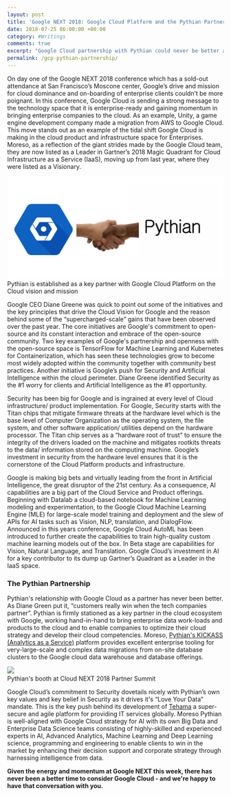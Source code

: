 ```yaml
---
layout: post
title: 'Google NEXT 2018: Google Cloud Platform and the Pythian Partnership'
date: 2018-07-25 06:00:00 +00:00
category: #Writings
comments: true
excerpt: "Google Cloud partnership with Pythian could never be better at this time. As Diana Green put it, \"customers really win when the tech companies partner\". Pythian is firmly stationed as a key partner in the cloud ecosystem with Google, working hand-in-hand to bring enterprise data work-loads and products to the cloud and to enable companies to optimize their cloud strategy and develop their cloud competencies."
permalink: /gcp-pythian-partnership/
---
```


On day one of the Google NEXT 2018 conference which has a sold-out attendance at San Francisco’s Moscone center, Google’s drive and mission for cloud dominance and on-boarding of enterprise clients couldn’t be more poignant. In this conference, Google Cloud is sending a strong message to the technology space that it is enterprise-ready and gaining momentum in bringing enterprise companies to the cloud. As an example, Unity, a game engine development company made a migration from AWS to Google Cloud. This move stands out as an example of the tidal shift Google Cloud is making in the cloud product and infrastructure space for Enterprises. Moreso, as a reflection of the giant strides made by the Google Cloud team, they are now listed as a Leader in Gartner’s 2018 Magic Quadrant for Cloud Infrastructure as a Service (IaaS), moving up from last year, where they were listed as a Visionary.

<div class="imgcap">
<img src="../assets/pythian_gcp/pythian_googlecloud.png">
<div class="thecap">Pythian is established as a key partner with Google Cloud Platform on the Cloud vision and mission</div>
</div>

Google CEO Diane Greene was quick to point out some of the initiatives and the key principles that drive the Cloud Vision for Google and the reason behind some of the “supercharged-scale” gains that have been observed over the past year. The core initiatives are Google's commitment to open-source and its constant interaction and embrace of the open-source community. Two key examples of Google's partnership and openness with the open-source space is TensorFlow for Machine Learning and Kubernetes for Containerization, which has seen these technologies grow to become most widely adopted within the community together with community best practices. Another initiative is Google’s push for Security and Artificial Intelligence within the cloud perimeter. Diane Greene identified Security as the #1 worry for clients and Artificial Intelligence as the #1 opportunity.

Security has been big for Google and is ingrained at every level of Cloud infrastructure/ product implementation. For Google, Security starts with the Titan chips that mitigate firmware threats at the hardware level which is the base level of Computer Organization as the operating system, the file system, and other software application/ utilities depend on the hardware processor. The Titan chip serves as a “hardware root of trust” to ensure the integrity of the drivers loaded on the machine and mitigates rootkits threats to the data/ information stored on the computing machine. Google’s investment in security from the hardware level ensures that it is the cornerstone of the Cloud Platform products and infrastructure.

Google is making big bets and virtually leading from the front in Artificial Intelligence, the great disruptor of the 21st century. As a consequence, AI capabilities are a big part of the Cloud Service and Product offerings. Beginning with Datalab a cloud-based notebook for Machine Learning modeling and experimentation, to the Google Cloud Machine Learning Engine (MLE) for large-scale model training and deployment and the slew of APIs for AI tasks such as Vision, NLP, translation, and DialogFlow. Announced in this years conference, Google Cloud AutoML has been introduced to further create the capabilities to train high-quality custom machine learning models out of the box. In Beta stage are capabilities for Vision, Natural Language, and Translation. Google Cloud’s investment in AI for a key contributor to its dump up Gartner’s Quadrant as a Leader in the IaaS space.

### The Pythian Partnership
Pythian's relationship with Google Cloud as a partner has never been better. As Diane Green put it, “customers really win when the tech companies partner”. Pythian is firmly stationed as a key partner in the cloud ecosystem with Google, working hand-in-hand to bring enterprise data work-loads and products to the cloud and to enable companies to optimize their cloud strategy and develop their cloud competencies. Moreso, <a href="https://pythian.com/analytics-as-a-service/" target="_blank" rel="noopener">Pythian's KICKASS (Analytics as a Service)</a> platform provides excellent enterprise tooling for very-large-scale and complex data migrations from on-site database clusters to the Google cloud data warehouse and database offerings.

<div class="imgcap">
<img src="../assets/pythian_gcp/pythian_booth.png">
<div class="thecap">Pythian's booth at Cloud NEXT 2018 Partner Summit</div>
</div>

<!--img src="../assets/pythian_gcp/pythian_booth.jpeg" style="transform:rotate(270deg);"-->

Google Cloud’s commitment to Security dovetails nicely with Pythian’s own key values and key belief in Security as it drives it's “Love Your Data” mandate. This is the key push behind its development of <a href="https://tehama.io/" target="_blank" rel="noopener">Tehama</a> a super-secure and agile platform for providing IT services globally. Moreso Pythian is well-aligned with Google Cloud strategy for AI with its own Big Data and Enterprise Data Science teams consisting of highly-skilled and experienced experts in AI, Advanced Analytics, Machine Learning and Deep Learning science, programming and engineering to enable clients to win in the market by enhancing their decision support and corporate strategy through harnessing intelligence from data.

**Given the energy and momentum at Google NEXT this week, there has never been a better time to consider Google Cloud - and we're happy to have that conversation with you.**